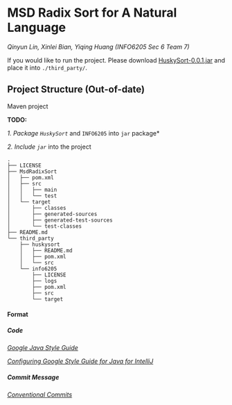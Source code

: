 # MSD Radix Sort for A Natural Language

*Qinyun Lin, Xinlei Bian, Yiqing Huang (INFO6205 Sec 6 Team 7)*

If you would like to run the project. Please download [HuskySort-0.0.1.jar](https://github.com/eikcaj16/INFO6205ProjectTeam7/releases) and place it into `./third_party/`.



## Project Structure (Out-of-date)

Maven project

**TODO:**

*1. Package `HuskySort`* and `INFO6205` into `jar` package*

*2. Include `jar`* into the project

```
.
├── LICENSE
├── MsdRadixSort
│   ├── pom.xml
│   ├── src
│   │   ├── main
│   │   └── test
│   └── target
│       ├── classes
│       ├── generated-sources
│       ├── generated-test-sources
│       └── test-classes
├── README.md
└── third_party
    ├── huskysort
    │   ├── README.md
    │   ├── pom.xml
    │   └── src
    └── info6205
        ├── LICENSE
        ├── logs
        ├── pom.xml
        ├── src
        └── target
```



#### Format

##### Code

*[Google Java Style Guide](https://google.github.io/styleguide/javaguide.html)*

*[Configuring Google Style Guide for Java for IntelliJ](https://medium.com/swlh/configuring-google-style-guide-for-java-for-intellij-c727af4ef248)*

##### Commit Message

*[Conventional Commits](https://www.conventionalcommits.org/en/v1.0.0/)*
